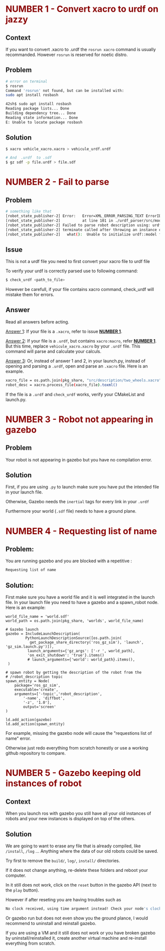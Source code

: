 <div id="number1"></div>
<span style="color:darkred">

# NUMBER 1 - Convert xacro to urdf on jazzy  
</span>

## Context

If you want to convert .xacro to .urdf the <code>rosrun xacro</code> command is usually recommanded. However <code>rosrun</code> is reserved for noetic distro.



## Problem 
``` bash 
# error on terminal
$ rosrun
Command 'rosrun' not found, but can be installed with:
sudo apt install rosbash

42sh$ sudo apt install rosbash
Reading package lists... Done
Building dependency tree... Done
Reading state information... Done
E: Unable to locate package rosbash
```

## Solution
``` bash  
$ xacro vehicle_xacro.xacro > vehicule_urdf.urdf

# And  .urdf  to .sdf
$ gz sdf -p file.urdf > file.sdf
```

<div id="number2"></div>
<span style="color:darkred">

# NUMBER 2 - Fail to parse 
</span>

## Problem
``` bash
# something like that 
[robot_state_publisher-2] Error:   Error=XML_ERROR_PARSING_TEXT ErrorID=8 (0x8) Line number=1
[robot_state_publisher-2]          at line 101 in ./urdf_parser/src/model.cpp
[robot_state_publisher-2] Failed to parse robot description using: urdf_xml_parser/URDFXMLParser
[robot_state_publisher-2] terminate called after throwing an instance of 'std::runtime_error'
[robot_state_publisher-2]   what():  Unable to initialize urdf::model from robot description
```

## Issue
This is not a urdf file you need to first convert your xacro file to urdf file

To verify your urdf is correctly parsed use to following command:
```bash
$ check_urdf <path_to_file>
```
However be carefull, if your file contains xacro command, check_urdf will mistake them for errors. 

## Answer 
Read all answers before acting.

<u>Answer 1</u>: If your file is a <code>.xacro</code>, refer to issue **[NUMBER 1](#number1)**.

<u>Answer 2</u>: If your file is a <code>.urdf</code>, but contains <code>xacro:macro</code>, refer **[NUMBER 1](#number1)**. But this time, replace <code>vehicule_xacro.xacro</code> by your <code>.urdf</code> file. This command will parse and calculate your calculs. 

<u>Answer 3</u>: Or, instead of answer 1 and 2, in your launch.py, instead of opening and parsing a <code>.urdf</code>, open and parse an <code>.xacro</code> file. Here is an example.

```bash
xacro_file = os.path.join(pkg_share, "src/description/two_wheels.xacro")
robot_desc = xacro.process_file(xacro_file).toxml()
```


If the file is a <code>.urdf</code> and <code>check_urdf</code> works, verify your CMakeList and launch.py.

<div id="number3"></div>
<span style="color:darkred">

# NUMBER 3 - Robot not appearing in gazebo 
</span>

## Problem

Your robot is not appearing in gazebo but you have no compilation error.

## Solution

First, if you are using <code>.py</code> to launch make sure you have put the intended file in your launch file.

Otherwise, Gazebo needs the <code>inertial</code> tags for every link in your <code>.urdf</code>

Furthermore your world (<code>.sdf</code> file) needs to have a ground plane.


<div id="number4"></div>
<span style="color:darkred">

# NUMBER 4 - Requesting list of name 
</span>

## Problem:
You are running gazebo and you are blocked with a repetitive : 

```bash
Requesting list of name
```

## Solution: 

First make sure you have a world file and it is well integrated in the launch file. In your launch file you need to have a gazebo and a spawn_robot node. Here is an example:

```base
world_file_name = 'world.sdf'
world_path = os.path.join(pkg_share, 'worlds', world_file_name)
  
# Gazebo launch
gazebo = IncludeLaunchDescription(
         PythonLaunchDescriptionSource([os.path.join(
           get_package_share_directory('ros_gz_sim'), 'launch', 'gz_sim.launch.py')]),
          launch_arguments={'gz_args': ['-r ', world_path],
          'on_exit_shutdown': 'true'}.items()
          # launch_arguments={'world': world_path}.items(),
 )
 
# spawn robot by getting the description of the robot from the
# /robot_description topic 
spawn_entity = Node(
    package='ros_gz_sim',
    executable='create',
    arguments=['-topic','robot_description',
        '-name', 'diffbot',
        '-z', '1.0'],
        output='screen'
)

ld.add_action(gazebo)
ld.add_action(spawn_entity)

```

For example, missing the gazebo node will cause the "requestions list of name" error.

Otherwise just redo everything from scratch honestly or use a working github repository to compare.

<div id="number5"></div>
<span style="color:darkred">

# NUMBER 5 - Gazebo keeping old instances of robot 
</span>

## Context

When you launch ros with gazebo you still have all your old instances of robots and your new instances is displayed on top of the others.

## Solution 

We are going to want to erase any file that is already compiled, like <code>/install</code>, <code>/log</code> ... Anything where the data of our old robots could be saved.

Try first to remove the <code>build/</code>, <code>log/</code>, <code>install/</code> directories.

If it does not change anything, re-delete these folders and reboot your computer.

In it still does not work, click on the <code>reset</code> button in the gazebo API (next to the <code>play</code> button).

However if after reseting you are having troubles such as

``` bash
No clock received, using time argument instead! Check your node's clock configuration (use_sim_time parameter) and if a valid clock source is available
```

Or gazebo run but does not even show you the ground plance, I would recommend to uninstall and reinstall gazebo.

If you are using a VM and it still does not work or you have broken gazebo by uninstall/reinstalled it, create another virtual machine and re-install everything from scratch.

 